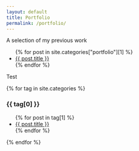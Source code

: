 ```yaml
---
layout: default
title: Portfolio
permalink: /portfolio/
---
```


A selection of my previous work

<ul>
  {% for post in site.categories["portfolio"][1] %}
    <li>
      <a href="{{ post.url }}">{{ post.title }}</a>
    </li>
  {% endfor %}
</ul>

Test

{% for tag in site.categories %}
  <h3>{{ tag[0] }}</h3>
  <ul>
    {% for post in tag[1] %}
      <li><a href="{{ post.url }}">{{ post.title }}</a></li>
    {% endfor %}
  </ul>
{% endfor %}